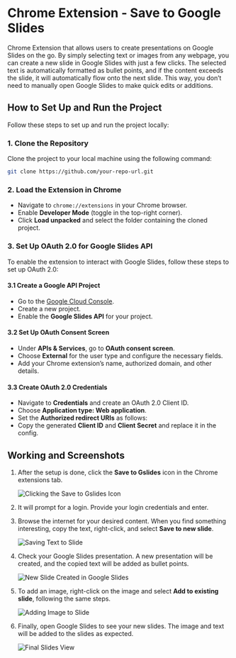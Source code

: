 # Chrome Extension - Save to Google Slides

Chrome Extension that allows users to create presentations on Google Slides on the go. By simply selecting text or images from any webpage, you can create a new slide in Google Slides with just a few clicks. The selected text is automatically formatted as bullet points, and if the content exceeds the slide, it will automatically flow onto the next slide. This way, you don’t need to manually open Google Slides to make quick edits or additions.

## How to Set Up and Run the Project

Follow these steps to set up and run the project locally:

### 1. Clone the Repository  
Clone the project to your local machine using the following command:
```bash
git clone https://github.com/your-repo-url.git
```
### 2. Load the Extension in Chrome  
- Navigate to `chrome://extensions` in your Chrome browser.
- Enable **Developer Mode** (toggle in the top-right corner).
- Click **Load unpacked** and select the folder containing the cloned project.

### 3. Set Up OAuth 2.0 for Google Slides API  
To enable the extension to interact with Google Slides, follow these steps to set up OAuth 2.0:

#### 3.1 Create a Google API Project  
- Go to the [Google Cloud Console](https://console.cloud.google.com/).
- Create a new project.
- Enable the **Google Slides API** for your project.

#### 3.2 Set Up OAuth Consent Screen  
- Under **APIs & Services**, go to **OAuth consent screen**.
- Choose **External** for the user type and configure the necessary fields.
- Add your Chrome extension’s name, authorized domain, and other details.

#### 3.3 Create OAuth 2.0 Credentials  
- Navigate to **Credentials** and create an OAuth 2.0 Client ID.
- Choose **Application type: Web application**.
- Set the **Authorized redirect URIs** as follows:
- Copy the generated **Client ID** and **Client Secret** and replace it in the config.

## Working and Screenshots

1. After the setup is done, click the **Save to Gslides** icon in the Chrome extensions tab.

   ![Clicking the Save to Gslides Icon](https://drive.google.com/uc?export=view&id=1J0YESVlMArXtt5OLfaX5H5P3oxbNJxW5)

2. It will prompt for a login. Provide your login credentials and enter.

3. Browse the internet for your desired content. When you find something interesting, copy the text, right-click, and select **Save to new slide**.

   ![Saving Text to Slide](https://drive.google.com/uc?export=view&id=16_Mvl4Ke4AyiSQ-tHZUU_u6AKk4jq-qP)

4. Check your Google Slides presentation. A new presentation will be created, and the copied text will be added as bullet points.

   ![New Slide Created in Google Slides](https://drive.google.com/uc?export=view&id=1vXYHrA9cYxbubHkX9Q1_cewEE31qjvJ8)

5. To add an image, right-click on the image and select **Add to existing slide**, following the same steps.

   ![Adding Image to Slide](https://drive.google.com/uc?export=view&id=1S3gFKYDHcOuhN686wWK5RQLbykK292jH)

6. Finally, open Google Slides to see your new slides. The image and text will be added to the slides as expected.

   ![Final Slides View](https://drive.google.com/uc?export=view&id=10e56JJ0BBkcvoVgds_ty8Eu0C5h-KSLB)


